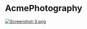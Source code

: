 # AcmePhotography

[![Screenshot-3.png](https://i.postimg.cc/Y2hJ5m5N/Screenshot-3.png)](https://postimg.cc/mhWXMh2h)
